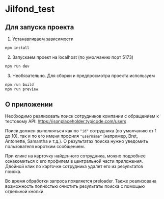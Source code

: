 # Jilfond_test

## Для запуска проекта

1. Устанавливаем зависимости

```sh
npm install
```

2. Запускаем проект на localhost (по умолчанию порт 5173)

```sh
npm run dev
```

3. Необязательно. Для сборки и предпросмотра проекта используем

```sh
npm run build
npm run preview
```

## О приложении

Необходимо реализовать поиск сотрудников компании с обращением к тестовому API:
https://jsonplaceholder.typicode.com/users

Поиск должен выполняться как по `"id"` сотрудника (по умолчанию от 1 до 10), так и по его имени профиля `"username"` (например, Bret, Antonette, Samantha и т.д.). О результатах поиска нужно уведомить пользователя коротким сообщением.

При клике на карточку найденного сотрудника, можно подробнее ознакомиться с его профилем в центральной части приложения. Двойной клик по карточке сотрудника удалет его из результатов поиска.

Во время обработки запроса появляется preloader. Также реализована возможность полностью очистить результаты поиска с помощью отдельной кнопки.
